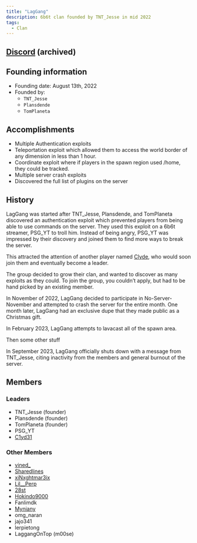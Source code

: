 ```yaml
---
title: "LagGang"
description: 6b6t clan founded by TNT_Jesse in mid 2022
tags:
  - Clan
---
```


## [Discord](https://discord.gg/rnarBMDdtf) (archived)

## Founding information

- Founding date: August 13th, 2022
- Founded by:
  - `TNT_Jesse`
  - `Plansdende`
  - `TomPlaneta`

## Accomplishments

- Multiple Authentication exploits
- Teleportation exploit which allowed them to access the world border of any dimension in less than 1 hour.
- Coordinate exploit where if players in the spawn region used /home, they could be tracked.
- Multiple server crash exploits
- Discovered the full list of plugins on the server

## History

LagGang was started after TNT_Jesse, Plansdende, and TomPlaneta discovered an authentication exploit which prevented players from being able to use commands on the server. They used this exploit on a 6b6t streamer, PSG_YT to troll him.
Instead of being angry, PSG_YT was impressed by their discovery and joined them to find more ways to break the server.

This attracted the attention of another player named [Clyde](../Players/clyde.md), who would soon join them and eventually become a leader.

The group decided to grow their clan, and wanted to discover as many exploits as they could.
To join the group, you couldn’t apply, but had to be hand picked by an existing member.

In November of 2022, LagGang decided to participate in No-Server-November and attempted to crash the server for the entire month.
One month later, LagGang had an exclusive dupe that they made public as a Christmas gift.

In February 2023, LagGang attempts to lavacast all of the spawn area.

Then some other stuff

In September 2023, LagGang officially shuts down with a message from TNT_Jesse, citing inactivity from the members and general burnout of the server.

## Members

### Leaders

- TNT_Jesse (founder)
- Plansdende (founder)
- TomPlaneta (founder)
- PSG_YT
- [C1yd31](../Players/clyde.md)

### Other Members

- [vined\_](../Players/vined.md)
- [Sharedlines](../Players/sharedlines.md)
- [xiNxghtmar3ix](../Players/nxght.md)
- [Lil\_\_Perp](../Players/lilperp.md)
- [28st](../Players/28st.md)
- [Hokindo9000](../Players/hokindo9000.md)
- Fanlimdk
- [Myniany](../Players/myniany.md)
- omg_naran
- jajo341
- lerpietong
- LaggangOnTop (m00se)

